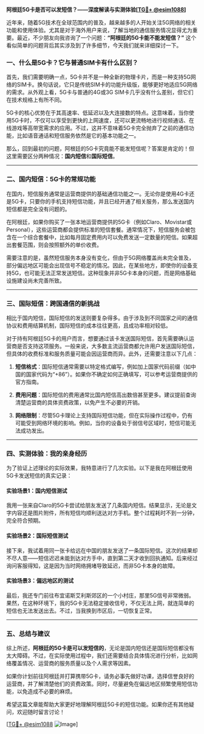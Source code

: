 **阿根廷5G卡是否可以发短信？——深度解读与实测体验[[TG💪+ @esim1088](https://t.me/s/esim1088)]**

近年来，随着5G技术在全球范围内的普及，越来越多的人开始关注5G网络的相关功能和使用体验。尤其是对于海外用户来说，了解当地的通信服务情况显得尤为重要。最近，不少朋友向我咨询了一个问题：**“阿根廷的5G卡能不能发短信？”** 这个看似简单的问题背后其实涉及到了许多细节，今天我们就来详细探讨一下。

### 一、什么是5G卡？它与普通SIM卡有什么区别？

首先，我们需要明确一点，5G卡并不是一种全新的物理卡片，而是一种支持5G网络的SIM卡。换句话说，它只是传统SIM卡的功能升级版，能够更好地适应5G网络的需求。从外观上看，5G卡与普通的4G或3G SIM卡几乎没有什么差别，但它们在技术规格上有所不同。

5G卡的核心优势在于其高速率、低延迟以及大连接数的特点。这意味着，当你使用5G卡时，不仅可以享受到更快的上网速度，还可以更流畅地进行视频通话、在线游戏等高带宽需求的应用。不过，这并不意味着5G卡完全抛弃了之前的通信功能，比如语音通话和短信服务依然是它的基本功能之一。

那么，回到最初的问题，阿根廷的5G卡究竟能不能发短信呢？答案是肯定的！但这里需要区分两种情况：**国内短信**和**国际短信**。

---

### 二、国内短信：5G卡的常规功能

在国内，短信服务通常是运营商提供的基础通信功能之一。无论你是使用4G卡还是5G卡，只要你的手机支持短信功能，并且已经开通了相关服务，那么发送国内短信都是完全没有问题的。

在阿根廷，如果你购买了一张本地运营商提供的5G卡（例如Claro、Movistar或Personal），这些运营商都会提供标准的短信套餐。通常情况下，短信服务会被包含在一个综合套餐中，比如每月固定费用内可以免费发送一定数量的短信。如果超出套餐范围，则会按照额外的单价收费。

需要注意的是，虽然短信服务本身没有变化，但由于5G网络覆盖尚未完全普及，部分偏远地区可能会出现信号不稳定的情况。因此，在某些地方，即使你的设备支持5G，也可能无法正常发送短信。这种现象并非5G卡本身的问题，而是网络基础设施建设尚未完善所致。

---

### 三、国际短信：跨国通信的新挑战

相比于国内短信，国际短信的发送则要复杂得多。由于涉及到不同国家之间的通信协议和费用结算机制，国际短信的成本往往更高，且成功率相对较低。

对于持有阿根廷5G卡的用户而言，想要通过该卡发送国际短信，首先需要确认运营商是否支持这项服务。一般来说，大多数主流运营商都允许用户发送国际短信，但具体的收费标准和服务质量可能会因运营商而异。此外，还需要注意以下几点：

1. **短信格式**：国际短信通常需要以特定格式编写，例如加上国家代码前缀（如中国的国家代码为“+86”）。如果你不确定如何正确填写，可以参考运营商提供的官方指南。
   
2. **费用问题**：国际短信的费用通常比国内短信高出数倍甚至更多。建议提前查询清楚运营商的具体资费政策，以免产生不必要的开销。

3. **网络限制**：尽管5G卡理论上支持国际短信功能，但在实际操作过程中，仍有可能受到网络环境的影响。例如，当你的设备处于弱信号区域时，短信可能无法成功发出。

---

### 四、实测体验：我的亲身经历

为了验证上述理论的实际效果，我特意进行了几次实验。以下是我在阿根廷使用5G卡发送短信的真实记录：

#### 实验场景1：国内短信测试
我用一张来自Claro的5G卡尝试给朋友发送了几条国内短信。结果显示，无论是文字内容还是图片附件，所有短信均顺利送达对方手机。整个过程耗时不到一分钟，完全符合预期。

#### 实验场景2：国际短信测试
接下来，我试着用同一张卡给远在中国的朋友发送了一条国际短信。这次的结果却不尽人意——短信迟迟未能到达对方手中，直到第二天才收到回执通知。后来经过询问客服得知，这是因为当时网络拥堵导致延迟，而非5G卡本身的故障。

#### 实验场景3：偏远地区的测试
最后，我还专门前往布宜诺斯艾利斯郊区的一个小村庄，那里5G信号非常微弱。果然，在这种环境下，我的5G卡无法稳定接收信号，不仅无法上网，就连简单的短信也无法发送出去。不过，当我换到市区后，一切恢复正常。

---

### 五、总结与建议

综上所述，**阿根廷的5G卡是可以发短信的**，无论是国内短信还是国际短信都没有太大障碍。不过，在实际使用过程中，我们还需要结合具体情况进行分析，比如网络覆盖情况、运营商的服务质量以及个人需求等因素。

如果你计划前往阿根廷并打算携带5G卡，请务必事先做好功课，选择信誉良好的运营商，并了解清楚他们的资费政策。同时，尽量避免在偏远地区频繁使用短信功能，以免造成不必要的麻烦。

希望这篇文章能帮助大家更好地理解阿根廷5G卡的短信功能。如果你还有其他疑问，欢迎随时留言讨论！

[[TG💪+ @esim1088](https://t.me/s/esim1088) ![Image](https://i.postimg.cc/4NQfJmqS/Snipaste-2025-05-13-00-14-12.png)]
